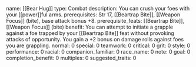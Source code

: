 name: [[Bear Hug]]
type: Combat
description: You can crush your foes with your [[power]]ful arms.
prerequisites: Str 17, [[Beartrap Bite]], [[Weapon Focus]] (bite), base attack bonus +8.
prerequisite_feats: [[Beartrap Bite]], [[Weapon Focus]] (bite)
benefit: You can attempt to initiate a grapple against a foe trapped by your [[Beartrap Bite]] feat without provoking attacks of opportunity. You gain a +2 bonus on damage rolls against foes you are grappling.
normal: 0
special: 0
teamwork: 0
critical: 0
grit: 0
style: 0
performance: 0
racial: 0
companion_familiar: 0
race_name: 0
note: 0
goal: 0
completion_benefit: 0
multiples: 0
suggested_traits: 0
